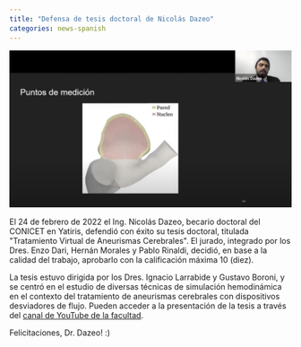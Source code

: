 ```yaml
---
title: "Defensa de tesis doctoral de Nicolás Dazeo"
categories: news-spanish
---
```


<div class="image-post-container">
    <img src="/images/news/defensa-nico.png" title="Defensa de tesis doctoral de Nicolás Dazeo" />
</div>

El 24 de febrero de 2022 el Ing. Nicolás Dazeo, becario doctoral del CONICET en Yatiris, defendió con éxito su tesis doctoral, titulada "Tratamiento Virtual de Aneurismas Cerebrales". El jurado, integrado por los Dres. Enzo Dari, Hernán Morales y Pablo Rinaldi, decidió, en base a la calidad del trabajo, aprobarlo con la calificación máxima 10 (diez).

La tesis estuvo dirigida por los Dres. Ignacio Larrabide y Gustavo Boroni, y se centró en el estudio de diversas técnicas de simulación hemodinámica en el contexto del tratamiento de aneurismas cerebrales con dispositivos desviadores de flujo. Pueden acceder a la presentación de la tesis a través del [canal de YouTube de la facultad](https://www.youtube.com/watch?v=r-BtfggabrY).

Felicitaciones, Dr. Dazeo! :)